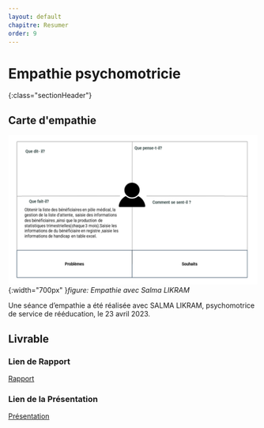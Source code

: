 ```yaml
---
layout: default
chapitre: Resumer
order: 9
---
```


# Empathie psychomotricie
{:class="sectionHeader"}

<!-- new slide -->

## Carte d'empathie 


![Exposé constructeur](./images/carte-empathie-psychomotricien-Salma-LIKRAM.png){:width="700px" }*figure: Empathie avec Salma LIKRAM*

<!-- note -->

Une séance d’empathie a été réalisée avec SALMA LIKRAM, psychomotrice de service de rééducation, le 23 avril 2023.


## Livrable

### Lien de Rapport

[Rapport](/besoin/empathie-psychomotricien/rapport.html)

### Lien de la Présentation

[Présentation](/besoin/empathie-psychomotricien/presentation.html)

<!-- new slide -->

